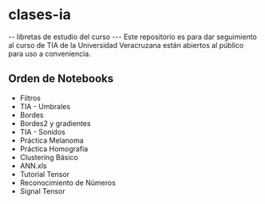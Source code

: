 # clases-ia
-- libretas de estudio del curso ---
Este repositorio es para dar seguimiento al curso de TIA de la Universidad Veracruzana
están abiertos al público para uso a conveniencia.

## Orden de Notebooks 

- Filtros
- TIA - Umbrales 
- Bordes
- Bordes2 y gradientes
- TIA - Sonidos
-  Práctica Melanoma
- Práctica Homografia
- Clustering Básico
- ANN.xls
- Tutorial Tensor
- Reconocimiento de Números
- Signal Tensor


